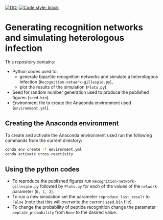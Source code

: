 [![DOI](https://zenodo.org/badge/369218091.svg)](https://zenodo.org/badge/latestdoi/369218091) [![Code style: black](https://img.shields.io/badge/code%20style-black-000000.svg)](https://github.com/psf/black)
# Generating recognition networks and simulating heterologous infection

This repository contains:
* Python codes used to:
    * generate bipartite recognition networks and simulate a heterologous infection (`Recognition-network-gillespie.py`),
    * plot the results of the simulation (`Plots.py`).
* Seed for random number generation used to produce the published figures (`seed.bin`).
* Environment file to create the Anaconda environment used (`environment.yml`).

## Creating the Anaconda environment

To create and activate the Anaconda environment used run the following commands from the current directory:
```bash
conda env create -f environment.yml
conda activate cross-reactivity
```

## Using the python codes

* To reproduce the published figures run `Recognition-network-gillespie.py` followed by `Plots.py` for each of the values of the `network` parameter (`0, 1, 2`).
* To run a new simulation set the parameter `reproduce_last_result` to `False` (note that this will overwrite the current `seed.bin` file).
* To change the probability of peptide recognition change the parameter `peptide_probability` from `None` to the desired value.
